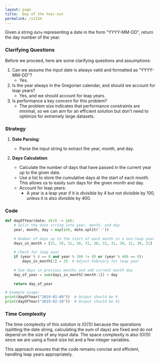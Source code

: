 ```yaml
---
layout: page
title:  Day of the Year-out
permalink: /s1154
---
```

Given a string `date` representing a date in the form "YYYY-MM-DD", return the day number of the year.

### Clarifying Questions
Before we proceed, here are some clarifying questions and assumptions:
1. Can we assume the input date is always valid and formatted as "YYYY-MM-DD"?
    - Yes.
2. Is the year always in the Gregorian calendar, and should we account for leap years?
    - Yes, and we should account for leap years.
3. Is performance a key concern for this problem?
    - The problem size indicates that performance constraints are minimal, so we can aim for an efficient solution but don't need to optimize for extremely large datasets.

### Strategy
1. **Date Parsing**:
   - Parse the input string to extract the year, month, and day.
   
2. **Days Calculation**:
   - Calculate the number of days that have passed in the current year up to the given date.
   - Use a list to store the cumulative days at the start of each month. This allows us to easily sum days for the given month and day.
   - Account for leap years:
     - A year is a leap year if it is divisible by 4 but not divisible by 100, unless it is also divisible by 400.

### Code

```python
def dayOfYear(date: str) -> int:
    # Split the date string into year, month, and day
    year, month, day = map(int, date.split('-'))
    
    # Number of days up to the start of each month in a non-leap year
    days_in_month = [31, 28, 31, 30, 31, 30, 31, 31, 30, 31, 30, 31]
    
    # Check for leap year
    if (year % 4 == 0 and year % 100 != 0) or (year % 400 == 0):
        days_in_month[1] = 29  # Adjust February for leap year
    
    # Sum days in previous months and add current month day
    day_of_year = sum(days_in_month[:month-1]) + day
    
    return day_of_year

# Example usage:
print(dayOfYear("2019-01-09"))  # Output should be 9
print(dayOfYear("2019-02-10"))  # Output should be 41
```

### Time Complexity
The time complexity of this solution is \(O(1)\) because the operations (splitting the date string, calculating the sum of days) are fixed and do not depend on the size of any input data. The space complexity is also \(O(1)\) since we are using a fixed-size list and a few integer variables.

This approach ensures that the code remains concise and efficient, handling leap years appropriately.